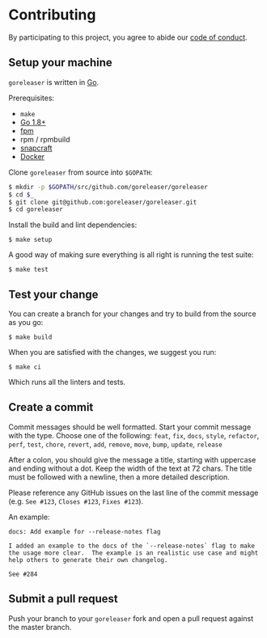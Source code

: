 # Contributing

By participating to this project, you agree to abide our [code of
conduct](/CODE_OF_CONDUCT.md).

## Setup your machine

`goreleaser` is written in [Go](https://golang.org/).

Prerequisites:

* `make`
* [Go 1.8+](https://golang.org/doc/install)
* [fpm](https://fpm.readthedocs.io/en/latest/installing.html)
* rpm / rpmbuild
* [snapcraft](https://snapcraft.io/)
* [Docker](https://www.docker.com/)

Clone `goreleaser` from source into `$GOPATH`:

```sh
$ mkdir -p $GOPATH/src/github.com/goreleaser/goreleaser
$ cd $_
$ git clone git@github.com:goreleaser/goreleaser.git
$ cd goreleaser
```

Install the build and lint dependencies:

```console
$ make setup
```

A good way of making sure everything is all right is running the test suite:

```console
$ make test
```

## Test your change

You can create a branch for your changes and try to build from the source as you go:

```console
$ make build
```

When you are satisfied with the changes, we suggest you run:

```console
$ make ci
```

Which runs all the linters and tests.

## Create a commit

Commit messages should be well formatted.
Start your commit message with the type. Choose one of the following:
`feat`, `fix`, `docs`, `style`, `refactor`, `perf`, `test`, `chore`, `revert`, `add`, `remove`, `move`, `bump`, `update`, `release`

After a colon, you should give the message a title, starting with uppercase and ending without a dot.
Keep the width of the text at 72 chars.
The title must be followed with a newline, then a more detailed description.

Please reference any GitHub issues on the last line of the commit message (e.g. `See #123`, `Closes #123`, `Fixes #123`).

An example:

```
docs: Add example for --release-notes flag

I added an example to the docs of the `--release-notes` flag to make
the usage more clear.  The example is an realistic use case and might
help others to generate their own changelog.

See #284
```

## Submit a pull request

Push your branch to your `goreleaser` fork and open a pull request against the
master branch.
